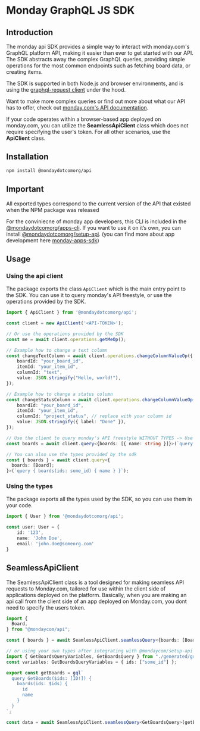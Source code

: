 # Monday GraphQL JS SDK

## Introduction

The monday api SDK provides a simple way to interact with monday.com's GraphQL platform API, making it easier than ever to get started with our API.
The SDK abstracts away the complex GraphQL queries, providing simple operations for the most common endpoints such as fetching board data, or creating items.

The SDK is supported in both Node.js and browser environments, and is using the [graphql-request client](https://www.npmjs.com/package/graphql-request) under the hood.

Want to make more complex queries or find out more about what our API has to offer, check out [monday.com's API documentation](https://developer.monday.com/api-reference).

If your code operates within a browser-based app deployed on monday.com, you can utilize the **SeamlessApiClient** class which does not require specifying the user's token. For all other scenarios, use the **ApiClient** class.

## Installation

```bash
npm install @mondaydotcomorg/api
```

## Important

All exported types correspond to the current version of the API that existed when the NPM package was released

For the conviniecne of monday app developers, this CLI is included in the [@mondaydotcomorg/apps-cli](https://www.npmjs.com/package/@mondaycom/apps-cli).
If you want to use it on it’s own, you can install [@mondaydotcomorg/setup-api](https://www.npmjs.com/package/@mondaydotcomorg/setup-api).
(you can find more about app development here [monday-apps-sdk](https://developer.monday.com/apps/docs/introduction-to-the-sdk))

## Usage

### Using the api client

The package exports the class `ApiClient` which is the main entry point to the SDK. You can use it to query monday's API freestyle, or use the operations provided by the SDK.

```typescript
import { ApiClient } from '@mondaydotcomorg/api';

const client = new ApiClient('<API-TOKEN>');

// Or use the operations provided by the SDK
const me = await client.operations.getMeOp();

// Example how to change a text column
const changeTextColumn = await client.operations.changeColumnValueOp({
    boardId: "your_board_id",
    itemId: "your_item_id",
    columnId: "text",
    value: JSON.stringify("Hello, world!"),
});

// Example how to change a status column
const changeStatusColumn = await client.operations.changeColumnValueOp({
    boardId: "your_board_id",
    itemId: "your_item_id",
    columnId: "project_status", // replace with your column id
    value: JSON.stringify({ label: "Done" }),
});

// Use the client to query monday's API freestyle WITHOUT TYPES -> Use @mondaydotcomorg/setup-api to setup typed project!
const boards = await client.query<{boards: [{ name: string }]}>(`query { boards(ids: some_id) { name } }`);

// You can also use the types provided by the sdk 
const { boards } = await client.query<{
  boards: [Board];
}>(`query { boards(ids: some_id) { name } }`);
```

### Using the types

The package exports all the types used by the SDK, so you can use them in your code.

```typescript
import { User } from '@mondaydotcomorg/api';

const user: User = {
    id: '123',
    name: 'John Doe',
    email: 'john.doe@someorg.com'
}
```

## SeamlessApiClient

The SeamlessApiClient class is a tool designed for making seamless API requests to Monday.com, tailored for use within the client side of applications deployed on the platform.
Basically, when you are making an api call from the client side of an app deployed on Monday.com, you dont need to specify the users token.

```typescript
import {
  Board,
} from "@mondaycom/api";

const { boards } = await SeamlessApiClient.seamlessQuery<{boards: [Board];}>(`query { boards(ids: some_id) { id name } }`);

// or using your own types after integrating with @mondaycom/setup-api
import { GetBoardsQueryVariables, GetBoardsQuery } from "./generated/graphql";
const variables: GetBoardsQueryVariables = { ids: ["some_id"] };

export const getBoards = gql`
  query GetBoards($ids: [ID!]) {
    boards(ids: $ids) {
      id
      name
    }
  }
`;

const data = await SeamlessApiClient.seamlessQuery<GetBoardsQuery>(getBoards, variables);
```
